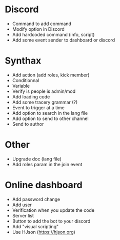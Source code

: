 # Discord
- Command to add command
- Modify option in Discord
- Add hardcoded command (info, script)
- Add some event sender to dashboard or discord

# Synthax
- Add action (add roles, kick member)
- Conditionnal
- Variable
- Verify is people is admin/mod
- Add loading code
- Add some tracery grammar (?)
- Event to trigger at a time
- Add option to search in the lang file
- Add option to send to other channel
- Send to author

# Other
- Upgrade doc (lang file)
- Add roles param in the join event

# Online dashboard
- Add password change
- Add user
- Verification when you update the code
- Server list
- Button to add the bot to your discord
- Add "visual scripting"
- Use HJson (https://hjson.org)

